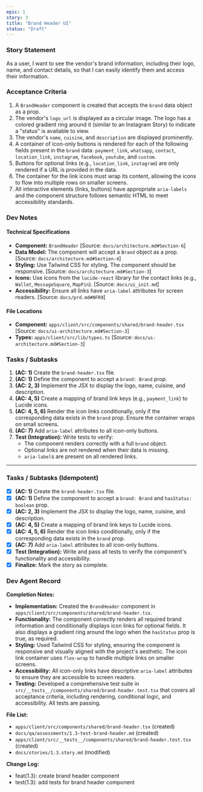 ```yaml
---
epic: 1
story: 3
title: "Brand Header UI"
status: "Draft"
---
```


### Story Statement

As a user, I want to see the vendor's brand information, including their logo, name, and contact details, so that I can easily identify them and access their information.

### Acceptance Criteria

1.  A `BrandHeader` component is created that accepts the `brand` data object as a prop.
2.  The vendor's `logo_url` is displayed as a circular image. The logo has a colored gradient ring around it (similar to an Instagram Story) to indicate a "status" is available to view.
3.  The vendor's `name`, `cuisine`, and `description` are displayed prominently.
4.  A container of icon-only buttons is rendered for each of the following fields present in the `brand` data: `payment_link`, `whatsapp`, `contact`, `location_link`, `instagram`, `facebook`, `youtube`, and `custom`.
5.  Buttons for optional links (e.g., `location_link`, `instagram`) are only rendered if a URL is provided in the data.
6.  The container for the link icons must wrap its content, allowing the icons to flow into multiple rows on smaller screens.
7.  All interactive elements (links, buttons) have appropriate `aria-labels` and the component structure follows semantic HTML to meet accessibility standards.

### Dev Notes

#### Technical Specifications

*   **Component:** `BrandHeader` [Source: `docs/architecture.md#Section-6`]
*   **Data Model:** The component will accept a `Brand` object as a prop. [Source: `docs/architecture.md#Section-4`]
*   **Styling:** Use Tailwind CSS for styling. The component should be responsive. [Source: `docs/architecture.md#Section-3`]
*   **Icons:** Use icons from the `lucide-react` library for the contact links (e.g., `Wallet`, `MessageSquare`, `MapPin`). [Source: `docs/ui_init.md`]
*   **Accessibility:** Ensure all links have `aria-label` attributes for screen readers. [Source: `docs/prd.md#NFR9`]

#### File Locations

*   **Component:** `apps/client/src/components/shared/brand-header.tsx` [Source: `docs/ui-architecture.md#Section-3`]
*   **Types:** `apps/client/src/lib/types.ts` [Source: `docs/ui-architecture.md#Section-3`]

### Tasks / Subtasks

1.  **(AC: 1)** Create the `brand-header.tsx` file.
2.  **(AC: 1)** Define the component to accept a `brand: Brand` prop.
3.  **(AC: 2, 3)** Implement the JSX to display the logo, name, cuisine, and description.
4.  **(AC: 4, 5)** Create a mapping of brand link keys (e.g., `payment_link`) to Lucide icons.
5.  **(AC: 4, 5, 6)** Render the icon links conditionally, only if the corresponding data exists in the `brand` prop. Ensure the container wraps on small screens.
6.  **(AC: 7)** Add `aria-label` attributes to all icon-only buttons.
7.  **Test (Integration):** Write tests to verify:
    *   The component renders correctly with a full `brand` object.
    *   Optional links are not rendered when their data is missing.
    *   `aria-label`s are present on all rendered links.

---

### Tasks / Subtasks (Idempotent)

- [x] **(AC: 1)** Create the `brand-header.tsx` file.
- [x] **(AC: 1)** Define the component to accept a `brand: Brand` and `hasStatus: boolean` prop.
- [x] **(AC: 2, 3)** Implement the JSX to display the logo, name, cuisine, and description.
- [x] **(AC: 4, 5)** Create a mapping of brand link keys to Lucide icons.
- [x] **(AC: 4, 5, 6)** Render the icon links conditionally, only if the corresponding data exists in the `brand` prop.
- [x] **(AC: 7)** Add `aria-label` attributes to all icon-only buttons.
- [x] **Test (Integration):** Write and pass all tests to verify the component's functionality and accessibility.
- [x] **Finalize:** Mark the story as complete.

### Dev Agent Record

**Completion Notes:**

*   **Implementation:** Created the `BrandHeader` component in `apps/client/src/components/shared/brand-header.tsx`.
*   **Functionality:** The component correctly renders all required brand information and conditionally displays icon links for optional fields. It also displays a gradient ring around the logo when the `hasStatus` prop is true, as required.
*   **Styling:** Used Tailwind CSS for styling, ensuring the component is responsive and visually aligned with the project's aesthetic. The icon link container uses `flex-wrap` to handle multiple links on smaller screens.
*   **Accessibility:** All icon-only links have descriptive `aria-label` attributes to ensure they are accessible to screen readers.
*   **Testing:** Developed a comprehensive test suite in `src/__tests__/components/shared/brand-header.test.tsx` that covers all acceptance criteria, including rendering, conditional logic, and accessibility. All tests are passing.

**File List:**

*   `apps/client/src/components/shared/brand-header.tsx` (created)
*   `docs/qa/assessments/1.3-test-brand-header.md` (created)
*   `apps/client/src/__tests__/components/shared/brand-header.test.tsx` (created)
*   `docs/stories/1.3.story.md` (modified)

**Change Log:**

*   feat(1.3): create brand header component
*   test(1.3): add tests for brand header component
